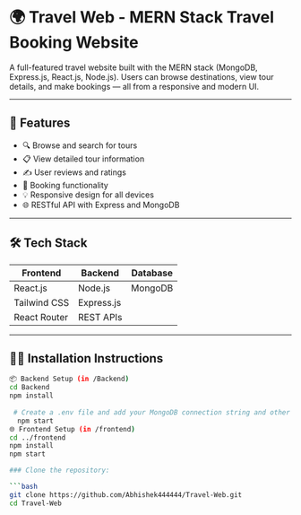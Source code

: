 # 🌍 Travel Web - MERN Stack Travel Booking Website

A full-featured travel website built with the MERN stack (MongoDB, Express.js, React.js, Node.js). Users can browse destinations, view tour details, and make bookings — all from a responsive and modern UI.

---

## 🚀 Features

- 🔍 Browse and search for tours
- 📋 View detailed tour information
- ✍️ User reviews and ratings
- 🧾 Booking functionality
- 💡 Responsive design for all devices
- 🌐 RESTful API with Express and MongoDB

---

## 🛠️ Tech Stack

| Frontend       | Backend        | Database |
|----------------|----------------|----------|
| React.js       | Node.js        | MongoDB  |
| Tailwind CSS   | Express.js     |          |
| React Router   | REST APIs      |          |

---


## 🧑‍💻 Installation Instructions
```bash
📦 Backend Setup (in /Backend)
cd Backend
npm install
   
 # Create a .env file and add your MongoDB connection string and other secrets
  npm start
🌐 Frontend Setup (in /frontend)
cd ../frontend
npm install
npm start

### Clone the repository:

```bash
git clone https://github.com/Abhishek444444/Travel-Web.git
cd Travel-Web
